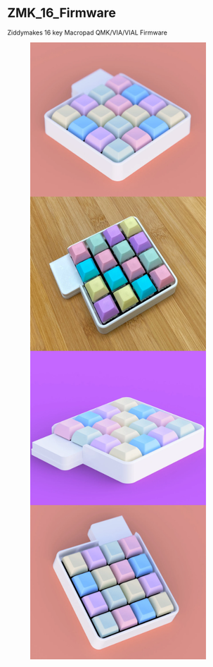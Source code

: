 # ZMK_16_Firmware
Ziddymakes 16 key Macropad QMK/VIA/VIAL Firmware
<br>
<p align="center" style="vertical-align: top; position: relative" >
  
<img align="top" style="vertical-align:top" src="https://raw.githubusercontent.com/aziddy/ZMK_16_Firmware/main/media/11.webp" width="400" height="350"/>  
  
<img align="top" style="vertical-align:top" src="https://raw.githubusercontent.com/aziddy/ZMK_16_Firmware/main/media/22.webp" width="400" height="350"/>

<img align="top" style="vertical-align:top;" src="https://raw.githubusercontent.com/aziddy/ZMK_16_Firmware/main/media/33.webp" width="400" height="350"/>

<img align="top" style="vertical-align:top" src="https://raw.githubusercontent.com/aziddy/ZMK_16_Firmware/main/media/44.webp" width="400" height="350"/>

</p>
